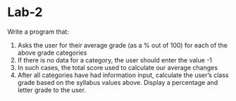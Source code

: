 # Lab-2
Write a program that:
1. Asks the user for their average grade (as a % out of 100) for each of the above grade categories
2. If there is no data for a category, the user should enter the value -1
3. In such cases, the total score used to calculate our average changes
4. After all categories have had information input, calculate the user’s class grade based on the syllabus values above. Display a percentage and letter grade to the user.
